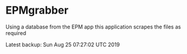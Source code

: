 # EPMgrabber
Using a database from the EPM app this application scrapes the files as required


Latest backup: Sun Aug 25 07:27:02 UTC 2019
